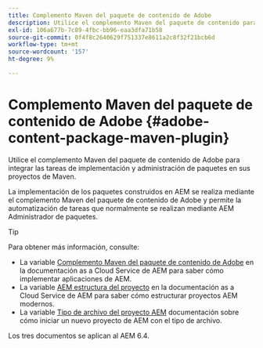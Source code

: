 ```yaml
---
title: Complemento Maven del paquete de contenido de Adobe
description: Utilice el complemento Maven del paquete de contenido para implementar aplicaciones AEM
exl-id: 106a677b-7c89-4fbc-bb96-eaa3dfa71b58
source-git-commit: 0f4f8c2640629f751337e8611a2c8f32f21bcb6d
workflow-type: tm+mt
source-wordcount: '157'
ht-degree: 9%

---
```


# Complemento Maven del paquete de contenido de Adobe {#adobe-content-package-maven-plugin}

Utilice el complemento Maven del paquete de contenido de Adobe para integrar las tareas de implementación y administración de paquetes en sus proyectos de Maven.

La implementación de los paquetes construidos en AEM se realiza mediante el complemento Maven del paquete de contenido de Adobe y permite la automatización de tareas que normalmente se realizan mediante AEM Administrador de paquetes.

>[!TIP]
>
>Para obtener más información, consulte:
>
>* La variable [Complemento Maven del paquete de contenido de Adobe](https://experienceleague.adobe.com/docs/experience-manager-cloud-service/implementing/developer-tools/maven-plugin.html#developer-tools) en la documentación as a Cloud Service de AEM para saber cómo implementar aplicaciones de AEM.
>* La variable [AEM estructura del proyecto](https://experienceleague.adobe.com/docs/experience-manager-cloud-service/implementing/developing/aem-project-content-package-structure.html?lang=es) en la documentación as a Cloud Service de AEM para saber cómo estructurar proyectos AEM modernos.
>* La variable [Tipo de archivo del proyecto AEM](https://experienceleague.adobe.com/docs/experience-manager-core-components/using/developing/archetype/overview.html?lang=es) documentación sobre cómo iniciar un nuevo proyecto de AEM con el tipo de archivo.
>
>Los tres documentos se aplican al AEM 6.4.
